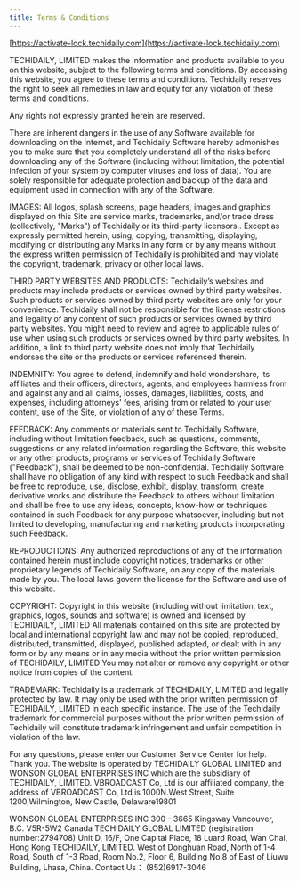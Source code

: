 ```yaml
---
title: Terms & Conditions
---
```


[https://activate-lock.techidaily.com](https://activate-lock.techidaily.com)

TECHIDAILY, LIMITED makes the information and products available to you on this website, subject to the following terms and conditions. By accessing this website, you agree to these terms and conditions. Techidaily reserves the right to seek all remedies in law and equity for any violation of these terms and conditions.

Any rights not expressly granted herein are reserved.

There are inherent dangers in the use of any Software available for downloading on the Internet, and Techidaily Software hereby admonishes you to make sure that you completely understand all of the risks before downloading any of the Software (including without limitation, the potential infection of your system by computer viruses and loss of data). You are solely responsible for adequate protection and backup of the data and equipment used in connection with any of the Software.

IMAGES: All logos, splash screens, page headers, images and graphics displayed on this Site are service marks, trademarks, and/or trade dress (collectively, "Marks") of Techidaily or its third-party licensors.. Except as expressly permitted herein, using, copying, transmitting, displaying, modifying or distributing any Marks in any form or by any means without the express written permission of Techidaily is prohibited and may violate the copyright, trademark, privacy or other local laws.

THIRD PARTY WEBSITES AND PRODUCTS: Techidaily’s websites and products may include products or services owned by third party websites. Such products or services owned by third party websites are only for your convenience. Techidaily shall not be responsible for the license restrictions and legality of any content of such products or services owned by third party websites. You might need to review and agree to applicable rules of use when using such products or services owned by third party websites. In addition, a link to third party website does not imply that Techidaily endorses the site or the products or services referenced therein.

INDEMNITY: You agree to defend, indemnify and hold wondershare, its affiliates and their officers, directors, agents, and employees harmless from and against any and all claims, losses, damages, liabilities, costs, and expenses, including attorneys' fees, arising from or related to your user content, use of the Site, or violation of any of these Terms.

FEEDBACK: Any comments or materials sent to Techidaily Software, including without limitation feedback, such as questions, comments, suggestions or any related information regarding the Software, this website or any other products, programs or services of Techidaily Software ("Feedback"), shall be deemed to be non-confidential. Techidaily Software shall have no obligation of any kind with respect to such Feedback and shall be free to reproduce, use, disclose, exhibit, display, transform, create derivative works and distribute the Feedback to others without limitation and shall be free to use any ideas, concepts, know-how or techniques contained in such Feedback for any purpose whatsoever, including but not limited to developing, manufacturing and marketing products incorporating such Feedback.

REPRODUCTIONS: Any authorized reproductions of any of the information contained herein must include copyright notices, trademarks or other proprietary legends of Techidaily Software, on any copy of the materials made by you. The local laws govern the license for the Software and use of this website.

COPYRIGHT: Copyright in this website (including without limitation, text, graphics, logos, sounds and software) is owned and licensed by TECHIDAILY, LIMITED All materials contained on this site are protected by local and international copyright law and may not be copied, reproduced, distributed, transmitted, displayed, published adapted, or dealt with in any form or by any means or in any media without the prior written permission of TECHIDAILY, LIMITED You may not alter or remove any copyright or other notice from copies of the content.

TRADEMARK: Techidaily is a trademark of TECHIDAILY, LIMITED and legally protected by law. It may only be used with the prior written permission of TECHIDAILY, LIMITED in each specific instance. The use of the Techidaily trademark for commercial purposes without the prior written permission of Techidaily will constitute trademark infringement and unfair competition in violation of the law.

For any questions, please enter our Customer Service Center for help. Thank you.
The website is operated by TECHIDAILY GLOBAL LIMITED and WONSON GLOBAL ENTERPRISES INC which are the subsidiary of TECHIDAILY, LIMITED.
VBROADCAST Co, Ltd is our affiliated company, the address of VBROADCAST Co, Ltd is 1000N.West Street, Suite 1200,Wilmington, New Castle, Delaware19801

WONSON GLOBAL ENTERPRISES INC
300 - 3665 Kingsway Vancouver, B.C. V5R-5W2 Canada
TECHIDAILY GLOBAL LIMITED (registration number:2794708)
Unit D, 16/F, One Capital Place, 18 Luard Road, Wan Chai, Hong Kong
TECHIDAILY, LIMITED.
West of Donghuan Road, North of 1-4 Road, South of 1-3 Road, Room No.2, Floor 6, Building No.8 of East of Liuwu Building, Lhasa, China.
Contact Us：
(852)6917-3046 
